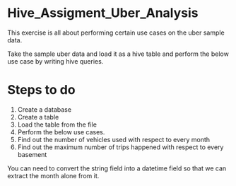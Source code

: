 # Hive_Assigment_Uber_Analysis
This exercise is all about performing certain use cases on the uber sample data.

Take the sample uber data and load it as a hive table and perform the below use case by writing hive queries.

Steps to do
=============

1. Create a database
2. Create a table
3. Load the table from the file
4. Perform the below use cases.
5. Find out the number of vehicles used with respect to every month
6. Find out the maximum number of trips happened with respect to every basement


You can need to convert the string field into a datetime field so that we can extract the month alone from it.
